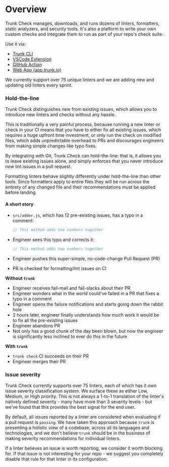 # Overview

Trunk Check manages, downloads, and runs dozens of linters, formatters, static analyzers, and security tools. It's also a platform to write your own custom checks and integrate them to run as part of your repo's check suite.

Use it via:

* [Trunk CLI](doc:overview)
* [VSCode Extension](https://marketplace.visualstudio.com/items?itemName=trunk.io)
* [GitHub Action](https://github.com/marketplace/actions/trunk-check)
* [Web App (app.trunk.io)](https://app.trunk.io)

We currently support over 75 unique linters and we are adding new and updating old linters every sprint.

### Hold-the-line

Trunk Check distinguishes new from existing issues, which allows you to introduce new linters and checks without any hassle.

This is traditionally a very painful process, because running a new linter or check in your CI means that you have to either fix all existing issues, which requires a huge upfront time investment, or only run the check on modified files, which adds unpredictable overhead to PRs and discourages engineers from making simple changes like typo fixes.

By integrating with Git, Trunk Check can hold-the-line: that is, it allows you to leave existing issues alone, and simply enforces that you never introduce _new_ lint issues in a pull request.

Formatting linters behave slightly differently under hold-the-line than other tools. Since formatters apply to entire files they will be run across the entirety of any changed file and their recommendations must be applied before landing.

#### A short story

*   `src/adder.js`, which has 12 pre-existing issues, has a typo in a comment:

    ```javascript
    // Thsi method adds too numbers together
    ```
*   Engineer sees this typo and corrects it:

    ```javascript
    // This method adds two numbers together
    ```
* Engineer pushes this super-simple, no-code-change Pull Request (PR)
* PR is checked for formatting/lint issues on CI

**Without `trunk`**

* Engineer receives fail-mail and fail-slacks about their PR
* Engineer wonders what in the world could've failed in a PR that fixes a typo in a comment
* Engineer opens the failure notifications and starts going down the rabbit hole
* 2 hours later, engineer finally understands how much work it would be to fix all the pre-existing issues
* Engineer abandons PR
* Not only has a good chunk of the day been blown, but now the engineer is significantly less inclined to ever do this in the future

**With `trunk`**

* `trunk check` CI succeeds on their PR
* Engineer merges their PR

### Issue severity

Trunk Check currently supports over 75 linters, each of which has it own issue severity classification system. We surface these as either Low, Medium, or High priority. This is not always a 1-to-1 translation of the linter's natively defined severity - many have more than 3 severity levels - but we've found that this provides the best signal for the end user.

By default, all issues reported by a linter are considered when evaluating if a pull request is `passing`. We have taken this approach because `trunk` is presenting a holistic view of a codebase, across all its languages and technologies, and we don't believe `trunk` should be in the business of making severity recommendations for individual linters.

If a linter believes an issue is worth reporting, we consider it worth blocking for. If that issue is not interesting for your repo - we suggest you completely disable that rule for that linter in its configuration.
